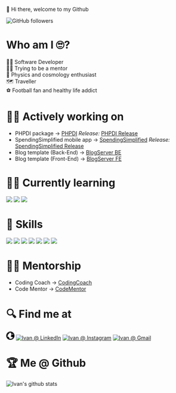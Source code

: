 👋 Hi there, welcome to my Github 

![GitHub followers](https://img.shields.io/github/followers/IvanGrigorov?label=Follow&style=social) 

# Who am I 🙄?
👨‍💻 Software Developer  
👨‍🏫 Trying to be a mentor  
🌌 Physics and cosmology enthusiast  
🗺️ Traveller  
⚽ Football fan and healthy life addict  

# 👷‍♂️ Actively working on

* PHPDI package -> [PHPDI] *Release:* [PHPDI Release][PHPDIRelease]
* SpendingSimplified mobile app -> [SpendingSimplified] *Release:* [SpendingSimplified Release][SpendingSimplifiedRelease]
* Blog template (Back-End) -> [BlogServer BE][BlogServer]
* Blog template (Front-End) -> [BlogServer FE][BlogClient]

# 👨‍🎓 Currently learning 

![](https://img.shields.io/badge/CSharp-ASP.NET(Core)-informational?style=flat&logo=.Net&logoColor=white&color=3382ED)
![](https://img.shields.io/badge/Azure-Service-informational?style=flat&logo=Azure&logoColor=white&color=3382ED)
![](https://img.shields.io/badge/JS-Angular-informational?style=flat&logo=Angular&logoColor=white&color=DD0031)

# 💪 Skills

![](https://img.shields.io/badge/PHP-Language-informational?style=flat&logo=PHP&logoColor=white&color=green) ![](https://img.shields.io/badge/JS-Language-informational?style=flat&logo=Javascript&logoColor=white&color=green) ![](https://img.shields.io/badge/CSharp-Language-informational?style=flat&logo=CSharp&logoColor=white&color=green) ![](https://img.shields.io/badge/Java-Language-informational?style=flat&logo=Java&logoColor=white&color=green) ![](https://img.shields.io/badge/JS-Nativescript-informational?style=flat&logo=Nativescript&logoColor=white&color=green) ![](https://img.shields.io/badge/PHP-Symfony-informational?style=flat&logo=Symfony&logoColor=white&color=green) ![](https://img.shields.io/badge/GIT-Tool-informational?style=flat&logo=Git&logoColor=white&color=green)

# 👨‍🏫 Mentorship

* Coding Coach -> [CodingCoach][CodingCoach]
* Code Mentor -> [CodeMentor][CodeMentor]

# 🔍 Find me at

[<img alt="Ivan @ Blog" width="22px" src="https://raw.githubusercontent.com/iconic/open-iconic/master/svg/globe.svg" />][Blog] [<img alt="Ivan @ LinkedIn" width="22px" src="https://cdn.jsdelivr.net/npm/simple-icons@v3/icons/linkedin.svg" />][LinkedIn] [<img alt="Ivan @ Instagram" width="22px" src="https://cdn.jsdelivr.net/npm/simple-icons@v3/icons/instagram.svg" />][Insta] [<img alt="Ivan @ Gmail" width="22px" src="https://cdn.jsdelivr.net/npm/simple-icons@v3/icons/gmail.svg" />][Email]

# 🏆 Me @ Github

![Ivan's github stats](https://github-readme-stats.vercel.app/api?username=IvanGrigorov&show_icons=true&theme=vue-dark)

[PHPDIRelease]: https://packagist.org/packages/ivangrigorov/php-simple-dicontainer
[SpendingSimplifiedRelease]: https://play.google.com/store/apps/details?id=org.nativescript.CostingApp&hl=en
[PHPDI]: https://github.com/IvanGrigorov/PHPDI
[SpendingSimplified]: https://github.com/IvanGrigorov/SpendingSimplified
[BlogClient]: https://github.com/IvanGrigorov/Blog
[BlogServer]: https://github.com/IvanGrigorov/Blog
[Insta]: https://www.instagram.com/grigorov_ik/
[LinkedIn]: https://www.linkedin.com/in/ivan-grigorov-0527b0ba/
[Email]: mailto:ivangrigorov9@gmail.com
[Blog]: https://ivanit.eu
[CodingCoach]: https://mentors.codingcoach.io/?country=BG&name=Ivan+Grigorov
[CodeMentor]: https://www.codementor.io/@ivangrigorov9
